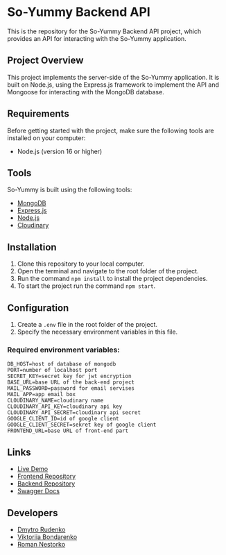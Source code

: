 # So-Yummy Backend API

This is the repository for the So-Yummy Backend API project, which provides an API for interacting with the So-Yummy application.

## Project Overview

This project implements the server-side of the So-Yummy application. It is built on Node.js, using the Express.js framework to implement the API and Mongoose for interacting with the MongoDB database.

## Requirements

Before getting started with the project, make sure the following tools are installed on your computer:

- Node.js (version 16 or higher)

## Tools

So-Yummy is built using the following tools:

- [MongoDB](https://www.mongodb.com/)
- [Express.js](https://expressjs.com/)
- [Node.js](https://nodejs.org/)
- [Cloudinary](https://cloudinary.com/)

## Installation

1. Clone this repository to your local computer.
2. Open the terminal and navigate to the root folder of the project.
3. Run the command `npm install` to install the project dependencies.
4. To start the project run the command `npm start`.

## Configuration

1. Create a `.env` file in the root folder of the project.
2. Specify the necessary environment variables in this file.

### Required environment variables:

```
DB_HOST=host of database of mongodb
PORT=number of localhost port
SECRET_KEY=secret key for jwt encryption
BASE_URL=base URL of the back-end project
MAIL_PASSWORD=password for email servises
MAIL_APP=app email box
CLOUDINARY_NAME=cloudinary name
CLOUDINARY_API_KEY=cloudinary api key
CLOUDINARY_API_SECRET=cloudinary api secret
GOOGLE_CLIENT_ID=id of google client
GOOGLE_CLIENT_SECRET=sekret key of google client
FRONTEND_URL=base URL of front-end part
```

## Links

- [Live Demo](https://vazhavazh.github.io/so_yummy/)
- [Frontend Repository](https://github.com/vazhavazh/so_yummy)
- [Backend Repository](https://github.com/RomanXz92/So-Yummy)
- [Swagger Docs](https://so-yummy-mg49.onrender.com/api-docs/)

## Developers

- [Dmytro Rudenko](https://github.com/DmytroRudenko11)
- [Viktoriia Bondarenko](https://github.com/VickyBondarenko)
- [Roman Nestorko](https://github.com/RomanXz92)
